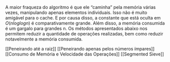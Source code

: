 
A maior fraqueza do algoritmo é que ele “caminha” pela memória várias vezes, manipulando apenas elementos individuais. Isso não é muito amigável para o cache. E por causa disso, a constante que está oculta em $O(nloglogn)$ é comparativamente grande.
Além disso, a memória consumida é um gargalo para grandes n.
Os métodos apresentados abaixo nos permitem reduzir a quantidade de operações realizadas, bem como reduzir notavelmente a memória consumida.

[[Peneirando até a raiz]]
[[Peneirando apenas pelos números ímpares]]
[[Consumo de Memória e Velocidade das Operações]]
[[Segmented Sieve]]
